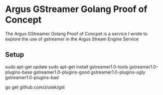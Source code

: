 # Argus GStreamer Golang Proof of Concept

The Argus GStreamer Golang Proof of Concpet is a service I wrote to explore the use of gstreamer in the Argus Stream Engine Service

## Setup

sudo apt-get update
sudo apt-get install gstreamer1.0-tools gstreamer1.0-plugins-base gstreamer1.0-plugins-good gstreamer1.0-plugins-ugly gstreamer1.0-plugins-bad

go get github.com/ziutek/gst